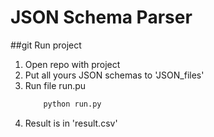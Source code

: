 # JSON Schema Parser

##git Run project
1. Open repo with project
2. Put all yours JSON schemas to 'JSON_files'
3. Run file run.pu
    ```bash
        python run.py
    ``` 
4. Result is in 'result.csv'
